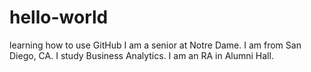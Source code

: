 # hello-world
learning how to use GitHub
I am a senior at Notre Dame. I am from San Diego, CA. I study Business Analytics. I am an RA in Alumni Hall. 
